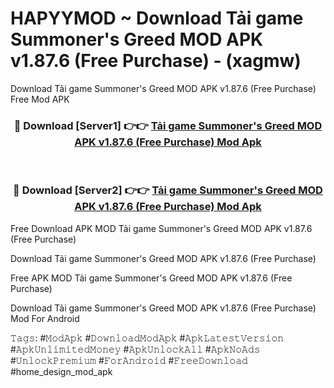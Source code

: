 # HAPYYMOD ~ Download Tải game Summoner's Greed MOD APK v1.87.6 (Free Purchase) - (xagmw)
Download Tải game Summoner's Greed MOD APK v1.87.6 (Free Purchase) Free Mod APK

<div align="center">
<h3>🔴 Download [Server1] 👉👉 <a href="https://apk-comot.site?title=Tải_game_Summoner's_Greed_MOD_APK_v1.87.6_(Free_Purchase)">Tải game Summoner's Greed MOD APK v1.87.6 (Free Purchase) Mod Apk</a></h3><br>

<h3>🔴 Download [Server2] 👉👉 <a href="https://apk-comot.site?title=Tải_game_Summoner's_Greed_MOD_APK_v1.87.6_(Free_Purchase)">Tải game Summoner's Greed MOD APK v1.87.6 (Free Purchase) Mod Apk</a></h3>
</div>


Free Download APK MOD Tải game Summoner's Greed MOD APK v1.87.6 (Free Purchase)

Download Tải game Summoner's Greed MOD APK v1.87.6 (Free Purchase) 

Free APK MOD Tải game Summoner's Greed MOD APK v1.87.6 (Free Purchase) 

Download Tải game Summoner's Greed MOD APK v1.87.6 (Free Purchase) Mod For Android

𝚃𝚊𝚐𝚜: #𝙼𝚘𝚍𝙰𝚙𝚔 #𝙳𝚘𝚠𝚗𝚕𝚘𝚊𝚍𝙼𝚘𝚍𝙰𝚙𝚔 #𝙰𝚙𝚔𝙻𝚊𝚝𝚎𝚜𝚝𝚅𝚎𝚛𝚜𝚒𝚘𝚗 #𝙰𝚙𝚔𝚄𝚗𝚕𝚒𝚖𝚒𝚝𝚎𝚍𝙼𝚘𝚗𝚎𝚢 #𝙰𝚙𝚔𝚄𝚗𝚕𝚘𝚌𝚔𝙰𝚕𝚕 #𝙰𝚙𝚔𝙽𝚘𝙰𝚍𝚜 #𝚄𝚗𝚕𝚘𝚌𝚔𝙿𝚛𝚎𝚖𝚒𝚞𝚖 #𝙵𝚘𝚛𝙰𝚗𝚍𝚛𝚘𝚒𝚍 #𝙵𝚛𝚎𝚎𝙳𝚘𝚠𝚗𝚕𝚘𝚊𝚍 #home_design_mod_apk